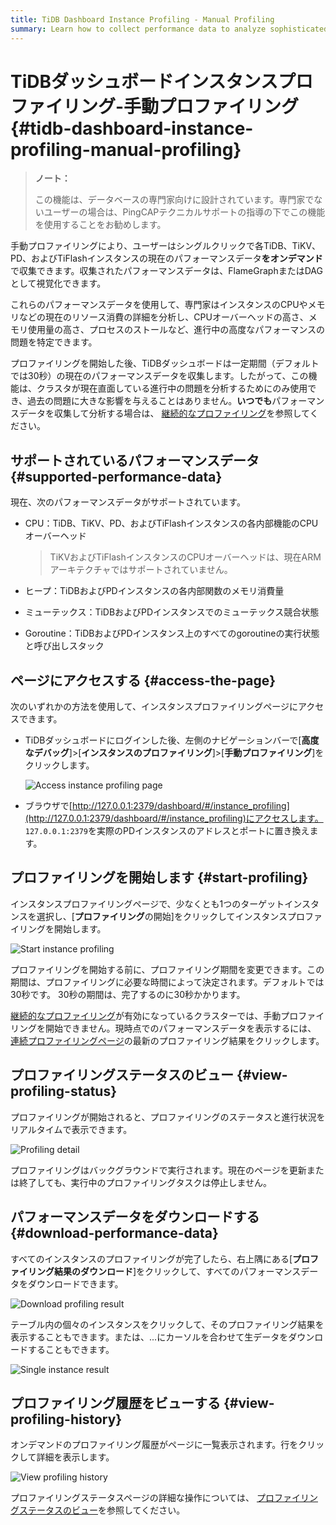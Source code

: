 ```yaml
---
title: TiDB Dashboard Instance Profiling - Manual Profiling
summary: Learn how to collect performance data to analyze sophisticated problems.
---
```


# TiDBダッシュボードインスタンスプロファイリング-手動プロファイリング {#tidb-dashboard-instance-profiling-manual-profiling}

> **ノート：**
>
> この機能は、データベースの専門家向けに設計されています。専門家でないユーザーの場合は、PingCAPテクニカルサポートの指導の下でこの機能を使用することをお勧めします。

手動プロファイリングにより、ユーザーはシングルクリックで各TiDB、TiKV、PD、およびTiFlashインスタンスの現在のパフォーマンスデータ**をオンデマンド**で収集できます。収集されたパフォーマンスデータは、FlameGraphまたはDAGとして視覚化できます。

これらのパフォーマンスデータを使用して、専門家はインスタンスのCPUやメモリなどの現在のリソース消費の詳細を分析し、CPUオーバーヘッドの高さ、メモリ使用量の高さ、プロセスのストールなど、進行中の高度なパフォーマンスの問題を特定できます。

プロファイリングを開始した後、TiDBダッシュボードは一定期間（デフォルトでは30秒）の現在のパフォーマンスデータを収集します。したがって、この機能は、クラスタが現在直面している進行中の問題を分析するためにのみ使用でき、過去の問題に大きな影響を与えることはありません。**いつでも**パフォーマンスデータを収集して分析する場合は、 [継続的なプロファイリング](/dashboard/continuous-profiling.md)を参照してください。

## サポートされているパフォーマンスデータ {#supported-performance-data}

現在、次のパフォーマンスデータがサポートされています。

-   CPU：TiDB、TiKV、PD、およびTiFlashインスタンスの各内部機能のCPUオーバーヘッド

    > TiKVおよびTiFlashインスタンスのCPUオーバーヘッドは、現在ARMアーキテクチャではサポートされていません。

-   ヒープ：TiDBおよびPDインスタンスの各内部関数のメモリ消費量

-   ミューテックス：TiDBおよびPDインスタンスでのミューテックス競合状態

-   Goroutine：TiDBおよびPDインスタンス上のすべてのgoroutineの実行状態と呼び出しスタック

## ページにアクセスする {#access-the-page}

次のいずれかの方法を使用して、インスタンスプロファイリングページにアクセスできます。

-   TiDBダッシュボードにログインした後、左側のナビゲーションバーで[**高度なデバッグ**]&gt;[<strong>インスタンスのプロファイリング</strong>]&gt;[<strong>手動プロファイリング</strong>]をクリックします。

    ![Access instance profiling page](/media/dashboard/dashboard-profiling-access.png)

-   ブラウザで[http://127.0.0.1:2379/dashboard/#/instance_profiling](http://127.0.0.1:2379/dashboard/#/instance_profiling)にアクセスします。 `127.0.0.1:2379`を実際のPDインスタンスのアドレスとポートに置き換えます。

## プロファイリングを開始します {#start-profiling}

インスタンスプロファイリングページで、少なくとも1つのターゲットインスタンスを選択し、[**プロファイリング**の開始]をクリックしてインスタンスプロファイリングを開始します。

![Start instance profiling](/media/dashboard/dashboard-profiling-start.png)

プロファイリングを開始する前に、プロファイリング期間を変更できます。この期間は、プロファイリングに必要な時間によって決定されます。デフォルトでは30秒です。 30秒の期間は、完了するのに30秒かかります。

[継続的なプロファイリング](/dashboard/continuous-profiling.md)が有効になっているクラスターでは、手動プロファイリングを開始できません。現時点でのパフォーマンスデータを表示するには、 [連続プロファイリングページ](/dashboard/continuous-profiling.md#access-the-page)の最新のプロファイリング結果をクリックします。

## プロファイリングステータスのビュー {#view-profiling-status}

プロファイリングが開始されると、プロファイリングのステータスと進行状況をリアルタイムで表示できます。

![Profiling detail](/media/dashboard/dashboard-profiling-view-progress.png)

プロファイリングはバックグラウンドで実行されます。現在のページを更新または終了しても、実行中のプロファイリングタスクは停止しません。

## パフォーマンスデータをダウンロードする {#download-performance-data}

すべてのインスタンスのプロファイリングが完了したら、右上隅にある[**プロファイリング結果のダウンロード**]をクリックして、すべてのパフォーマンスデータをダウンロードできます。

![Download profiling result](/media/dashboard/dashboard-profiling-download.png)

テーブル内の個々のインスタンスをクリックして、そのプロファイリング結果を表示することもできます。または、...にカーソルを合わせて生データをダウンロードすることもできます。

![Single instance result](/media/dashboard/dashboard-profiling-view-single.png)

## プロファイリング履歴をビューする {#view-profiling-history}

オンデマンドのプロファイリング履歴がページに一覧表示されます。行をクリックして詳細を表示します。

![View profiling history](/media/dashboard/dashboard-profiling-history.png)

プロファイリングステータスページの詳細な操作については、 [プロファイリングステータスのビュー](#view-profiling-status)を参照してください。
